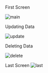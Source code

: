 First Screen

![main](https://github.com/Dpehect/Flutter-Firebase-CRUD/assets/105203804/9f5a16cc-2532-4ce8-a5e6-f84cf667059b)

Updating Data

![update](https://github.com/Dpehect/Flutter-Firebase-CRUD/assets/105203804/55461cd8-66f9-4929-bc0b-435e13bc89de)

Deleting Data

![delete](https://github.com/Dpehect/Flutter-Firebase-CRUD/assets/105203804/f4b0496a-7c3f-4fb5-be80-811b8876d6b5)

Last Screen
![last](https://github.com/Dpehect/Flutter-Firebase-CRUD/assets/105203804/04e55275-3463-42e3-82de-bae6f17e1ac0)
